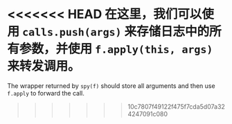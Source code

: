 <<<<<<< HEAD
在这里，我们可以使用 `calls.push(args)` 来存储日志中的所有参数，并使用 `f.apply(this, args)` 来转发调用。
=======
The wrapper returned by `spy(f)` should store all arguments and then use `f.apply` to forward the call.
>>>>>>> 10c7807f49122f475f7cda5d07a324247091c080
